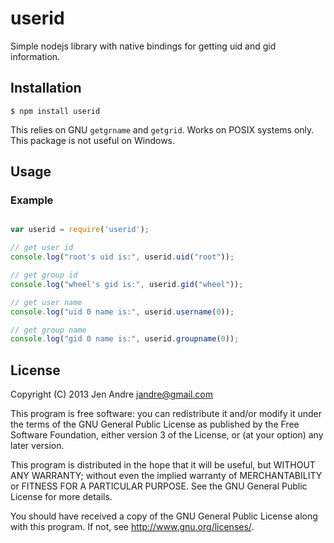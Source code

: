 # userid 

Simple nodejs library with native bindings for getting uid and gid information.  

## Installation

```
$ npm install userid 
 ```

This relies on GNU `getgrname` and `getgrid`.
Works on POSIX systems only.
This package is not useful on Windows.

## Usage

### Example

```js

var userid = require('userid');

// get user id
console.log("root's uid is:", userid.uid("root"));

// get group id
console.log("wheel's gid is:", userid.gid("wheel"));

// get user name
console.log("uid 0 name is:", userid.username(0));

// get group name 
console.log("gid 0 name is:", userid.groupname(0));

```

## License

Copyright (C) 2013 Jen Andre <jandre@gmail.com>

This program is free software: you can redistribute it and/or modify
it under the terms of the GNU General Public License as published by
the Free Software Foundation, either version 3 of the License, or
(at your option) any later version.

This program is distributed in the hope that it will be useful,
but WITHOUT ANY WARRANTY; without even the implied warranty of
MERCHANTABILITY or FITNESS FOR A PARTICULAR PURPOSE.  See the
GNU General Public License for more details.

You should have received a copy of the GNU General Public License
along with this program.  If not, see <http://www.gnu.org/licenses/>.


